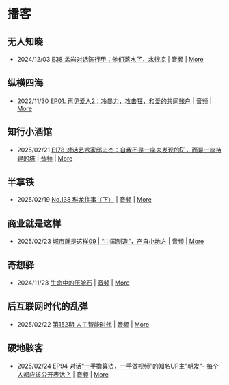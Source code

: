 # 播客

## 无人知晓
- 2024/12/03 [E38 孟岩对话陈行甲：他们落水了，水很凉](https://www.xiaoyuzhoufm.com/episode/674993fcc3b2a2f334681d1c) | [音频](https://dts-api.xiaoyuzhoufm.com/track/611719d3cb0b82e1df0ad29e/674993fcc3b2a2f334681d1c/media.xyzcdn.net/ltQLGAGNRRRTiQZqd_ZmhAAewLcp.m4a) | [More](channels/%E6%97%A0%E4%BA%BA%E7%9F%A5%E6%99%93.md)

## 纵横四海
- 2022/11/30 [EP01. 再见爱人2：冷暴力，攻击狂，和爱的共同账户](https://www.ximalaya.com/sound/592716797) | [音频](https://aod.cos.tx.xmcdn.com/storages/26c6-audiofreehighqps/E9/4E/GKwRIUEHXOodAq7-QQHYdhCw-aacv2-48K.m4a) | [More](channels/%E7%BA%B5%E6%A8%AA%E5%9B%9B%E6%B5%B7.md)

## 知行小酒馆
- 2025/02/21 [E178 对话艺术家邱志杰：自我不是一座未发现的矿，而是一座待建的塔](https://www.xiaoyuzhoufm.com/episode/67b7f6c705a90dfd0de0e56f) | [音频](https://dts-api.xiaoyuzhoufm.com/track/6013f9f58e2f7ee375cf4216/67b7f6c705a90dfd0de0e56f/media.xyzcdn.net/6013f9f58e2f7ee375cf4216/lsAP37pswFQEwsDea4bNq0-PVHgE.m4a) | [More](channels/%E7%9F%A5%E8%A1%8C%E5%B0%8F%E9%85%92%E9%A6%86.md)

## 半拿铁
- 2025/02/19 [No.138 科龙往事（下）](https://www.ximalaya.com/sound/806841252) | [音频](https://tk.wavpub.com/WPDL_uHjaknsCVaJXfkkpYZhufMCAHPPeNGCXnGETZgkcvjJszhWzcFhuFQhPEs-f1.m4a) | [More](channels/%E5%8D%8A%E6%8B%BF%E9%93%81.md)

## 商业就是这样
- 2025/02/23 [城市就是这样09 | “中国制造”，产自小地方](https://www.ximalaya.com/sound/808255140) | [音频](https://aod.cos.tx.xmcdn.com/storages/95e1-audiofreehighqps/77/D4/GKwRIasLkQwPAJdYNANsq4n7.m4a) | [More](channels/%E5%95%86%E4%B8%9A%E5%B0%B1%E6%98%AF%E8%BF%99%E6%A0%B7.md)

## 奇想驿
- 2024/11/23 [生命中的压舱石](https://www.xiaoyuzhoufm.com/episode/67403d1d11045e78e5105c6f) | [音频](https://dts-api.xiaoyuzhoufm.com/track/6034daea97755b8fc9c66480/67403d1d11045e78e5105c6f/media.xyzcdn.net/lmERsWF4hFJGK9PjHGzOwQnbz-Ge.m4a) | [More](channels/%E5%A5%87%E6%83%B3%E9%A9%BF.md)

## 后互联网时代的乱弹
- 2025/02/22 [第152期 人工智能时代](https://hosting.wavpub.cn/pie/ep152/) | [音频](https://tk.wavpub.com/WPDL_UmVRWqwsDSrPpRcvMsXjVfjhzvbwaRNrJBxaXAdqtpDegzWnraCeRspWsY-ca.mp3) | [More](channels/%E5%90%8E%E4%BA%92%E8%81%94%E7%BD%91%E6%97%B6%E4%BB%A3%E7%9A%84%E4%B9%B1%E5%BC%B9.md)

## 硬地骇客
- 2025/02/24 [EP94 对话“一手撸算法，一手做视频”的知名UP主"朝发"- 每个人都应该公开表达？](https://www.xiaoyuzhoufm.com/episode/67bc6e1605a90dfd0d8decf1) | [音频](https://dts-api.xiaoyuzhoufm.com/track/640ee2438be5d40013fe4a87/67bc6e1605a90dfd0d8decf1/media.xyzcdn.net/640ee2438be5d40013fe4a87/ljgrbyGxTO1rh_j3znCLzOAJ4UTD.m4a) | [More](channels/%E7%A1%AC%E5%9C%B0%E9%AA%87%E5%AE%A2.md)

